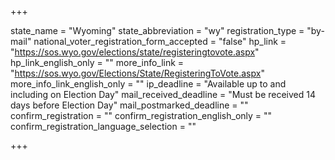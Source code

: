 +++

state_name = "Wyoming"
state_abbreviation = "wy"
registration_type = "by-mail"
national_voter_registration_form_accepted = "false"
hp_link = "https://sos.wyo.gov/elections/state/registeringtovote.aspx"
hp_link_english_only = ""
more_info_link = "https://sos.wyo.gov/Elections/State/RegisteringToVote.aspx"
more_info_link_english_only = ""
ip_deadline = "Available up to and including on Election Day"
mail_received_deadline = "Must be received 14 days before Election Day"
mail_postmarked_deadline = ""
confirm_registration = ""
confirm_registration_english_only = ""
confirm_registration_language_selection = ""

+++